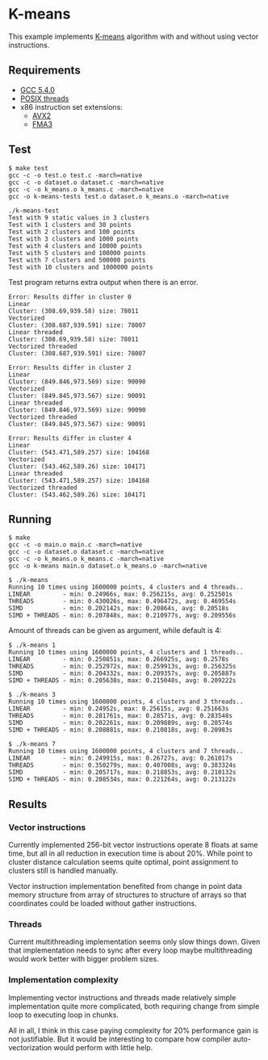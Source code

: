# K-means

This example implements [K-means](https://en.wikipedia.org/wiki/K-means_clustering) algorithm with and without using vector instructions.


## Requirements

- [GCC 5.4.0](https://gcc.gnu.org/)
- [POSIX threads](https://en.wikipedia.org/wiki/POSIX_Threads)
- x86 instruction set extensions:
  - [AVX2](https://en.wikipedia.org/wiki/Advanced_Vector_Extensions#Advanced_Vector_Extensions_2)
  - [FMA3](https://en.wikipedia.org/wiki/FMA_instruction_set#FMA3_instruction_set)


## Test

```
$ make test
gcc -c -o test.o test.c -march=native
gcc -c -o dataset.o dataset.c -march=native
gcc -c -o k_means.o k_means.c -march=native
gcc -o k-means-tests test.o dataset.o k_means.o -march=native

./k-means-test
Test with 9 static values in 3 clusters
Test with 1 clusters and 30 points
Test with 2 clusters and 100 points
Test with 3 clusters and 1000 points
Test with 4 clusters and 10000 points
Test with 5 clusters and 100000 points
Test with 7 clusters and 500000 points
Test with 10 clusters and 1000000 points
```

Test program returns extra output when there is an error.

```
Error: Results differ in cluster 0
Linear
Cluster: (308.69,939.58) size: 78011
Vectorized
Cluster: (308.687,939.591) size: 78007
Linear threaded
Cluster: (308.69,939.58) size: 78011
Vectorized threaded
Cluster: (308.687,939.591) size: 78007

Error: Results differ in cluster 2
Linear
Cluster: (849.846,973.569) size: 90090
Vectorized
Cluster: (849.845,973.567) size: 90091
Linear threaded
Cluster: (849.846,973.569) size: 90090
Vectorized threaded
Cluster: (849.845,973.567) size: 90091

Error: Results differ in cluster 4
Linear
Cluster: (543.471,589.257) size: 104168
Vectorized
Cluster: (543.462,589.26) size: 104171
Linear threaded
Cluster: (543.471,589.257) size: 104168
Vectorized threaded
Cluster: (543.462,589.26) size: 104171
```


## Running

```
$ make
gcc -c -o main.o main.c -march=native
gcc -c -o dataset.o dataset.c -march=native
gcc -c -o k_means.o k_means.c -march=native
gcc -o k-means main.o dataset.o k_means.o -march=native

$ ./k-means
Running 10 times using 1600000 points, 4 clusters and 4 threads..
LINEAR         - min: 0.24966s, max: 0.256215s, avg: 0.252501s
THREADS        - min: 0.430026s, max: 0.496472s, avg: 0.469554s
SIMD           - min: 0.202142s, max: 0.20864s, avg: 0.20518s
SIMD + THREADS - min: 0.207848s, max: 0.210977s, avg: 0.209556s
```

Amount of threads can be given as argument, while default is 4:

```
$ ./k-means 1
Running 10 times using 1600000 points, 4 clusters and 1 threads..
LINEAR         - min: 0.250851s, max: 0.266925s, avg: 0.2578s
THREADS        - min: 0.252972s, max: 0.259913s, avg: 0.256325s
SIMD           - min: 0.204332s, max: 0.209357s, avg: 0.205887s
SIMD + THREADS - min: 0.205638s, max: 0.215048s, avg: 0.209222s
```

```
$ ./k-means 3
Running 10 times using 1600000 points, 4 clusters and 3 threads..
LINEAR         - min: 0.24952s, max: 0.25615s, avg: 0.251663s
THREADS        - min: 0.281761s, max: 0.28571s, avg: 0.283548s
SIMD           - min: 0.202261s, max: 0.209889s, avg: 0.20574s
SIMD + THREADS - min: 0.208881s, max: 0.210818s, avg: 0.20983s
```

```
$ ./k-means 7
Running 10 times using 1600000 points, 4 clusters and 7 threads..
LINEAR         - min: 0.249915s, max: 0.26727s, avg: 0.261017s
THREADS        - min: 0.350279s, max: 0.407008s, avg: 0.383324s
SIMD           - min: 0.205717s, max: 0.218853s, avg: 0.210132s
SIMD + THREADS - min: 0.208534s, max: 0.221264s, avg: 0.213122s
```

## Results


### Vector instructions

Currently implemented 256-bit vector instructions operate 8 floats at same time, but all in all reduction in execution time is about 20%. While point to cluster distance calculation seems quite optimal, point assignment to clusters still is handled manually.

Vector instruction implementation benefited from change in point data memory structure from array of structures to structure of arrays so that coordinates could be loaded without gather instructions.


### Threads

Current multithreading implementation seems only slow things down. Given that implementation needs to sync after every loop maybe multithreading would work better with bigger problem sizes.


### Implementation complexity

Implementing vector instructions and threads made relatively simple implementation quite more complicated, both requiring change from simple loop to executing loop in chunks. 

All in all, I think in this case paying complexity for 20% performance gain is not justifiable. But it would be interesting to compare how compiler auto-vectorization would perform with little help.